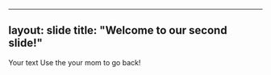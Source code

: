 
---
layout: slide
title: "Welcome to our second slide!"
---
Your text
Use the your mom to go back!
